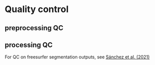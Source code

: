# Quality control


## preprocessing QC


## processing QC


For QC on freesurfer segmentation outputs, see [Sánchez et al. (2021)](https://www.sciencedirect.com/science/article/pii/S1053811921004511)

